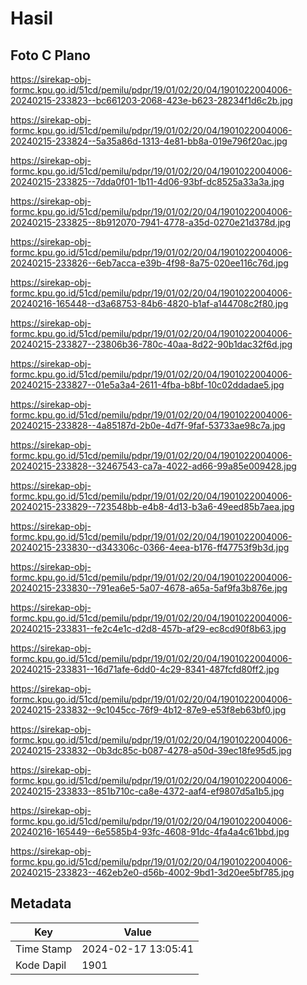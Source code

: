 # Hasil

## Foto C Plano

https://sirekap-obj-formc.kpu.go.id/51cd/pemilu/pdpr/19/01/02/20/04/1901022004006-20240215-233823--bc661203-2068-423e-b623-28234f1d6c2b.jpg

https://sirekap-obj-formc.kpu.go.id/51cd/pemilu/pdpr/19/01/02/20/04/1901022004006-20240215-233824--5a35a86d-1313-4e81-bb8a-019e796f20ac.jpg

https://sirekap-obj-formc.kpu.go.id/51cd/pemilu/pdpr/19/01/02/20/04/1901022004006-20240215-233825--7dda0f01-1b11-4d06-93bf-dc8525a33a3a.jpg

https://sirekap-obj-formc.kpu.go.id/51cd/pemilu/pdpr/19/01/02/20/04/1901022004006-20240215-233825--8b912070-7941-4778-a35d-0270e21d378d.jpg

https://sirekap-obj-formc.kpu.go.id/51cd/pemilu/pdpr/19/01/02/20/04/1901022004006-20240215-233826--6eb7acca-e39b-4f98-8a75-020ee116c76d.jpg

https://sirekap-obj-formc.kpu.go.id/51cd/pemilu/pdpr/19/01/02/20/04/1901022004006-20240216-165448--d3a68753-84b6-4820-b1af-a144708c2f80.jpg

https://sirekap-obj-formc.kpu.go.id/51cd/pemilu/pdpr/19/01/02/20/04/1901022004006-20240215-233827--23806b36-780c-40aa-8d22-90b1dac32f6d.jpg

https://sirekap-obj-formc.kpu.go.id/51cd/pemilu/pdpr/19/01/02/20/04/1901022004006-20240215-233827--01e5a3a4-2611-4fba-b8bf-10c02ddadae5.jpg

https://sirekap-obj-formc.kpu.go.id/51cd/pemilu/pdpr/19/01/02/20/04/1901022004006-20240215-233828--4a85187d-2b0e-4d7f-9faf-53733ae98c7a.jpg

https://sirekap-obj-formc.kpu.go.id/51cd/pemilu/pdpr/19/01/02/20/04/1901022004006-20240215-233828--32467543-ca7a-4022-ad66-99a85e009428.jpg

https://sirekap-obj-formc.kpu.go.id/51cd/pemilu/pdpr/19/01/02/20/04/1901022004006-20240215-233829--723548bb-e4b8-4d13-b3a6-49eed85b7aea.jpg

https://sirekap-obj-formc.kpu.go.id/51cd/pemilu/pdpr/19/01/02/20/04/1901022004006-20240215-233830--d343306c-0366-4eea-b176-ff47753f9b3d.jpg

https://sirekap-obj-formc.kpu.go.id/51cd/pemilu/pdpr/19/01/02/20/04/1901022004006-20240215-233830--791ea6e5-5a07-4678-a65a-5af9fa3b876e.jpg

https://sirekap-obj-formc.kpu.go.id/51cd/pemilu/pdpr/19/01/02/20/04/1901022004006-20240215-233831--fe2c4e1c-d2d8-457b-af29-ec8cd90f8b63.jpg

https://sirekap-obj-formc.kpu.go.id/51cd/pemilu/pdpr/19/01/02/20/04/1901022004006-20240215-233831--16d71afe-6dd0-4c29-8341-487fcfd80ff2.jpg

https://sirekap-obj-formc.kpu.go.id/51cd/pemilu/pdpr/19/01/02/20/04/1901022004006-20240215-233832--9c1045cc-76f9-4b12-87e9-e53f8eb63bf0.jpg

https://sirekap-obj-formc.kpu.go.id/51cd/pemilu/pdpr/19/01/02/20/04/1901022004006-20240215-233832--0b3dc85c-b087-4278-a50d-39ec18fe95d5.jpg

https://sirekap-obj-formc.kpu.go.id/51cd/pemilu/pdpr/19/01/02/20/04/1901022004006-20240215-233833--851b710c-ca8e-4372-aaf4-ef9807d5a1b5.jpg

https://sirekap-obj-formc.kpu.go.id/51cd/pemilu/pdpr/19/01/02/20/04/1901022004006-20240216-165449--6e5585b4-93fc-4608-91dc-4fa4a4c61bbd.jpg

https://sirekap-obj-formc.kpu.go.id/51cd/pemilu/pdpr/19/01/02/20/04/1901022004006-20240215-233823--462eb2e0-d56b-4002-9bd1-3d20ee5bf785.jpg


## Metadata

| Key        | Value               |
| ---------- | ------------------- |
| Time Stamp | 2024-02-17 13:05:41 |
| Kode Dapil | 1901                |



